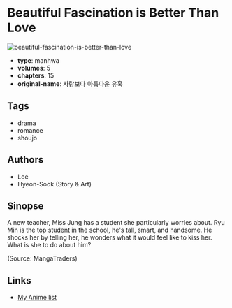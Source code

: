 # Beautiful Fascination is Better Than Love

![beautiful-fascination-is-better-than-love](https://cdn.myanimelist.net/images/manga/5/26330.jpg)

-   **type**: manhwa
-   **volumes**: 5
-   **chapters**: 15
-   **original-name**: 사랑보다 아름다운 유혹

## Tags

-   drama
-   romance
-   shoujo

## Authors

-   Lee
-   Hyeon-Sook (Story & Art)

## Sinopse

A new teacher, Miss Jung has a student she particularly worries about. Ryu Min is the top student in the school, he's tall, smart, and handsome. He shocks her by telling her, he wonders what it would feel like to kiss her. What is she to do about him?

(Source: MangaTraders)

## Links

-   [My Anime list](https://myanimelist.net/manga/3534/Beautiful_Fascination_is_Better_Than_Love)
